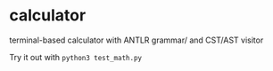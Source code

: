 # calculator
terminal-based calculator with ANTLR grammar/ and CST/AST visitor 

Try it out with `python3 test_math.py`
